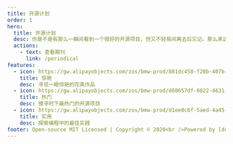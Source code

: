```yaml
---
title: 开源计划
order: 1
hero:
  title: 开源计划
  desc: 你是不是有那么一瞬间看到一个很好的开源项目，但又不轻易间离去后忘记。那么来这里找找看吧。
  actions:
    - text: 查看期刊
      link: /periodical
features:
  - icon: https://gw.alipayobjects.com/zos/bmw-prod/881dc458-f20b-407b-947a-95104b5ec82b/k79dm8ih_w144_h144.png
    title: 惊艳
    desc: 寻觅一眼惊艳的完美作品
  - icon: https://gw.alipayobjects.com/zos/bmw-prod/d60657df-0822-4631-9d7c-e7a869c2f21c/k79dmz3q_w126_h126.png
    title: 热门
    desc: 搜寻时下最热门的开源项目
  - icon: https://gw.alipayobjects.com/zos/bmw-prod/d1ee0c6f-5aed-4a45-a507-339a4bfe076c/k7bjsocq_w144_h144.png
    title: 实用
    desc: 探索编程中的最佳实践
footer: Open-source MIT Licensed | Copyright © 2020<br />Powered by [dumi](https://d.umijs.org)
---
```

